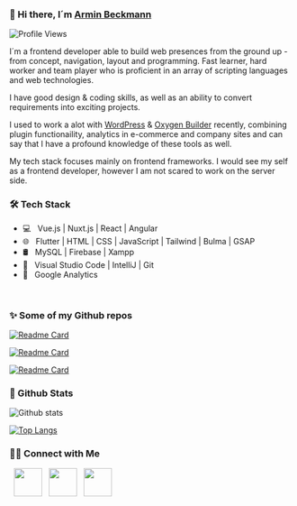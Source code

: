 ### 👋 Hi there, I´m [Armin Beckmann](https://www.linkedin.com/in/armin-beckmann/)

<img src="https://komarev.com/ghpvc/?username=BeckmannArmin" alt="Profile Views" />

I´m a frontend developer able to build web presences from the ground up - from concept, navigation, layout and programming. Fast learner, hard worker and team player who is proficient in an array of scripting languages and web technologies.

I have good design & coding skills, as well as an ability to convert requirements into exciting projects.

I used to work a alot with [WordPress](https://wordpress.com/de/) & [Oxygen Builder](https://oxygenbuilder.com/) recently, combining plugin functionaility, analytics in e-commerce and company sites and can say that I have a profound knowledge of these tools as well.

My tech stack focuses mainly on frontend frameworks. I would see my self as a frontend developer, however I am not scared to work on the server side.


<h3>🛠 Tech Stack </h3>

- 💻 &nbsp; Vue.js | Nuxt.js | React | Angular 
- 🌐 &nbsp; Flutter | HTML | CSS | JavaScript | Tailwind | Bulma | GSAP
- 🛢 &nbsp; MySQL | Firebase | Xampp
- 🔧 &nbsp; Visual Studio Code | IntelliJ | Git
- 🔎 &nbsp; Google Analytics

<br>

<h3> ✨ Some of my Github repos </h3>

[![Readme Card](https://github-readme-stats.vercel.app/api/pin/?username=BeckmannArmin&repo=Masterarbeit-v2)](https://github.com/BeckmannArmin/Masterarbeit-v2)

[![Readme Card](https://github-readme-stats.vercel.app/api/pin/?username=BeckmannArmin&repo=Whitebird)](https://github.com/BeckmannArmin/Whitebird)

[![Readme Card](https://github-readme-stats.vercel.app/api/pin/?username=BeckmannArmin&repo=conForm)](https://github.com/BeckmannArmin/conForm)


<h3> 🔎 Github Stats </h3>

![Github stats](https://github-readme-stats.vercel.app/api?username=BeckmannArmin&show_icons=true&layout=compact)

[![Top Langs](https://github-readme-stats.vercel.app/api/top-langs/?username=BeckmannArmin&layout=compact)](https://github.com/BeckmannArmin)

<h3> 🤝🏻 Connect with Me </h3>

<p align="start">
 &nbsp; <a href="https://arminbeckmann.de/" target="_blank" rel="noopener noreferrer"><img src="https://img.icons8.com/plasticine/100/000000/globe.png" width="50" /></a>
&nbsp; <a href="https://www.linkedin.com/in/armin-beckmann/" target="_blank" rel="noopener noreferrer"><img src="https://img.icons8.com/plasticine/100/000000/linkedin.png" width="50" /></a>
&nbsp; <a href="mailto:hello@arminbeckmann.de" target="_blank" rel="noopener noreferrer"><img src="https://img.icons8.com/plasticine/100/000000/gmail.png"  width="50" /></a>
</p>

<!--
**BeckmannArmin/BeckmannArmin** is a ✨ _special_ ✨ repository because its `README.md` (this file) appears on your GitHub profile.

Here are some ideas to get you started:

- 🔭 I’m currently working on ...
- 🌱 I’m currently learning ...
- 👯 I’m looking to collaborate on ...
- 🤔 I’m looking for help with ...
- 💬 Ask me about ...
- 📫 How to reach me: ...
- 😄 Pronouns: ...
- ⚡ Fun fact: ...
-->
